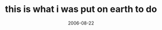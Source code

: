 ---
layout: base.njk
title : 'this is what i was put on earth to do' 
view_title : 'this is what i was put on earth to do' 
year : '2006' 
date : '2006-08-22' 
img_file : '/drawing/thisiswhatiwasputonearthtod.png' 
html_file : 'thisiswhatiwasputonearthtod' 
next_html : 'youhaveawfultiming.html' 
year_order : '225' 
permalink : "title/{{html_file}}.html"
---